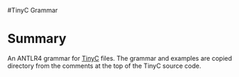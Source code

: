 #TinyC Grammar

# Summary

An ANTLR4 grammar for [TinyC](http://www.iro.umontreal.ca/~felipe/IFT2030-Automne2002/Complements/tinyc.c) files.  The grammar and examples are copied directory from the comments at the top of the TinyC source code.

